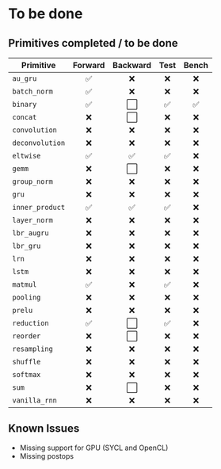 # To be done

## Primitives completed / to be done

| Primitive         | Forward | Backward | Test | Bench |
| ------------------ | :------: | :------: | :--: | :---: |
| `au_gru`          |    ✅    |    ❌    |  ❌  |  ❌   |
| `batch_norm`      |    ✅    |    ❌    |  ❌  |  ❌   |
| `binary`          |    ✅    |    ⬜    |  ✅  |  ✅   |
| `concat`          |    ❌    |    ⬜    |  ❌  |  ❌   | 
| `convolution`     |    ❌    |    ❌    |  ❌  |  ❌   |
| `deconvolution`   |    ❌    |    ❌    |  ❌  |  ❌   |
| `eltwise`         |    ✅    |    ✅    |  ✅  |  ❌   |
| `gemm`            |    ❌    |    ⬜    |  ❌  |  ❌   | 
| `group_norm`      |    ❌    |    ❌    |  ❌  |  ❌   |
| `gru`             |    ❌    |    ❌    |  ❌  |  ❌   |
| `inner_product`   |    ✅    |    ✅    |  ✅  |  ❌   |
| `layer_norm`      |    ❌    |    ❌    |  ❌  |  ❌   |
| `lbr_augru`       |    ❌    |    ❌    |  ❌  |  ❌   | 
| `lbr_gru`         |    ❌    |    ❌    |  ❌  |  ❌   | 
| `lrn`             |    ❌    |    ❌    |  ❌  |  ❌   |
| `lstm`            |    ❌    |    ❌    |  ❌  |  ❌   |
| `matmul`          |    ✅    |    ❌    |  ✅  |  ❌   |
| `pooling`         |    ❌    |    ❌    |  ❌  |  ❌   |
| `prelu`           |    ❌    |    ❌    |  ❌  |  ❌   |
| `reduction`       |    ✅    |    ⬜    |  ✅  |  ❌   | 
| `reorder`         |    ❌    |    ⬜    |  ❌  |  ❌   | 
| `resampling`      |    ❌    |    ❌    |  ❌  |  ❌   |
| `shuffle`         |    ❌    |    ❌    |  ❌  |  ❌   |
| `softmax`         |    ❌    |    ❌    |  ❌  |  ❌   |
| `sum`             |    ❌    |    ⬜    |  ❌  |  ❌   | 
| `vanilla_rnn`     |    ❌    |    ❌    |  ❌  |  ❌   |

## Known Issues

- Missing support for GPU (SYCL and OpenCL)
- Missing postops
